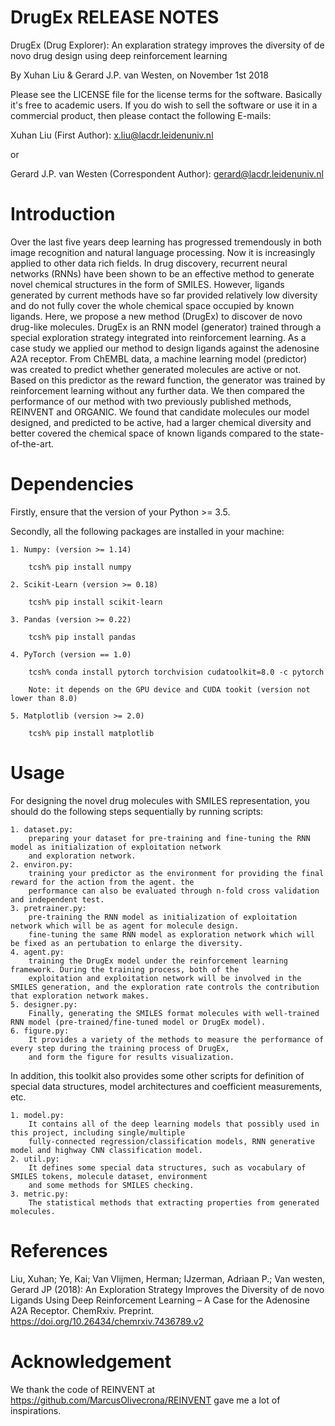 DrugEx RELEASE NOTES
====================

DrugEx (Drug Explorer): An explaration strategy improves the diversity of de novo drug design using deep reinforcement learning

By Xuhan Liu & Gerard J.P. van Westen, on November 1st 2018

Please see the LICENSE file for the license terms for the software. Basically it's free to academic users. If you do wish to sell the software or use it in a commercial product, then please contact the following E-mails:

   Xuhan Liu (First Author): x.liu@lacdr.leidenuniv.nl 

   or

   Gerard J.P. van Westen (Correspondent Author): gerard@lacdr.leidenuniv.nl


Introduction
=============
Over the last five years deep learning has progressed tremendously in both image recognition and natural language processing. Now it is increasingly applied to other data rich fields. In drug discovery, recurrent neural networks (RNNs) have been shown to be an effective method to generate novel chemical structures in the form of SMILES. However, ligands generated by current methods have so far provided relatively low diversity and do not fully cover the whole chemical space occupied by known ligands. Here, we propose a new method (DrugEx) to discover de novo drug-like molecules. DrugEx is an RNN model (generator) trained through a special exploration strategy integrated into reinforcement learning. As a case study we applied our method to design ligands against the adenosine A2A receptor. From ChEMBL data, a machine learning model (predictor) was created to predict whether generated molecules are active or not. Based on this predictor as the reward function, the generator was trained by reinforcement learning without any further data. We then compared the performance of our method with two previously published methods, REINVENT and ORGANIC. We found that candidate molecules our model designed, and predicted to be active, had a larger chemical diversity and better covered the chemical space of known ligands compared to the state-of-the-art.

Dependencies
============
Firstly, ensure that the version of your Python >= 3.5.

Secondly, all the following packages are installed in your machine:

    1. Numpy: (version >= 1.14)

        tcsh% pip install numpy

    2. Scikit-Learn (version >= 0.18)

        tcsh% pip install scikit-learn

    3. Pandas (version >= 0.22)

        tcsh% pip install pandas

    4. PyTorch (version == 1.0)

        tcsh% conda install pytorch torchvision cudatoolkit=8.0 -c pytorch 
        
        Note: it depends on the GPU device and CUDA tookit (version not lower than 8.0)

    5. Matplotlib (version >= 2.0)

        tcsh% pip install matplotlib

Usage
======
For designing the novel drug molecules with SMILES representation, you should do the following steps sequentially by running scripts:

    1. dataset.py: 
        preparing your dataset for pre-training and fine-tuning the RNN model as initialization of exploitation network 
        and exploration network.
    2. environ.py:
        training your predictor as the environment for providing the final reward for the action from the agent. the 
        performance can also be evaluated through n-fold cross validation and independent test. 
    3. pretrainer.py:
        pre-training the RNN model as initialization of exploitation network which will be as agent for molecule design.
        fine-tuning the same RNN model as exploration network which will be fixed as an pertubation to enlarge the diversity.
    4. agent.py: 
        training the DrugEx model under the reinforcement learning framework. During the training process, both of the  
        exploitation and exploitation network will be involved in the SMILES generation, and the exploration rate controls the contribution that exploration network makes.
    5. designer.py:
        Finally, generating the SMILES format molecules with well-trained RNN model (pre-trained/fine-tuned model or DrugEx model).
    6. figure.py:
        It provides a variety of the methods to measure the performance of every step during the training process of DrugEx, 
        and form the figure for results visualization. 

In addition, this toolkit also provides some other scripts for definition of special data structures, model architectures and coefficient measurements, etc.

    1. model.py:
        It contains all of the deep learning models that possibly used in this project, including single/multiple 
        fully-connected regression/classification models, RNN generative model and highway CNN classification model.
    2. util.py: 
        It defines some special data structures, such as vocabulary of SMILES tokens, molecule dataset, environment 
        and some methods for SMILES checking. 
    3. metric.py:
        The statistical methods that extracting properties from generated molecules.
        

References
==========
Liu, Xuhan; Ye, Kai; Van Vlijmen, Herman; IJzerman, Adriaan P.; Van westen, Gerard JP (2018): An Exploration Strategy Improves the Diversity of de novo Ligands Using Deep Reinforcement Learning – A Case for the Adenosine A2A Receptor. ChemRxiv. Preprint.
https://doi.org/10.26434/chemrxiv.7436789.v2


Acknowledgement
===============
We thank the code of REINVENT at https://github.com/MarcusOlivecrona/REINVENT gave me a lot of inspirations.
